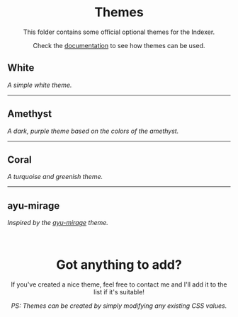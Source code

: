 <h1 align="center">Themes</h1>

<p align="center">This folder contains some official optional themes for the Indexer.</p>
<p align="center">Check the <a href="https://sixem.github.io/eyy-indexer/#/config?id=style">documentation</a> to see how themes can be used.</p>

## White

_A simple white theme._

---

## Amethyst

_A dark, purple theme based on the colors of the amethyst._

---

## Coral

_A turquoise and greenish theme._

---

## ayu-mirage

_Inspired by the [ayu-mirage](https://github.com/ayu-theme/ayu-colors) theme._

<br />

<h1 align="center">Got anything to add?</h1>

<p align="center">If you've created a nice theme, feel free to contact me and I'll add it to the list if it's suitable!</p>
<p align="center"><i>PS: Themes can be created by simply modifying any existing CSS values.</i></p>
